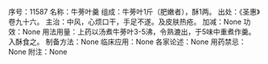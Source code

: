 序号：11587
名称：牛蒡叶羹
组成：牛蒡叶1斤（肥嫩者），酥1两。
出处：《圣惠》卷九十六。
主治：中风，心烦口干，手足不遂。及皮肤热疮。
加减：None
功效：None
用法用量：上药以汤煮牛蒡叶3-5沸，令熟漉出，于5味中重煮作羹。入酥食之。
制备方法：None
临床应用：None
各家论述：None
用药禁忌：None
附注：None
